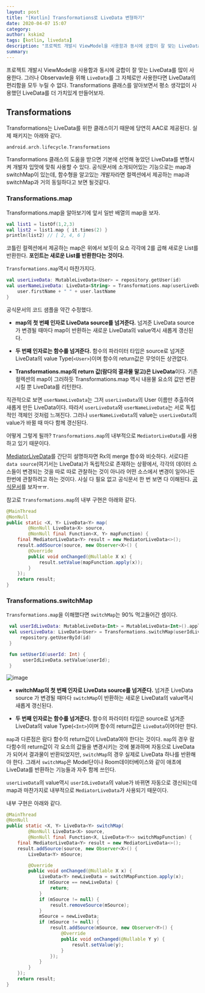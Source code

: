 ```yaml
---
layout: post
title: "[Kotlin] Transformations로 LiveData 변형하기"
date: 2020-04-07 15:07
category: 
author: kskim2
tags: [kotlin, livedata]
description: "프로젝트 개발시 ViewModel을 사용함과 동시에 궁합이 잘 맞는 LiveData를 많이 사용한다. 그러나 Observavle을 위해  LiveData를 그 자체로만 사용한다면 LiveData의 편리함을 모두 누릴 수 없다. Transformations 클래스를 알아보면서 평소 생각없이 사용했던 LiveData를 더 가치있게 만들어보자."
summary: 
---
```



프로젝트 개발시 ViewModel을 사용함과 동시에 궁합이 잘 맞는 LiveData를 많이 사용한다. 그러나 Observavle을 위해  `LiveData`를 그 자체로만 사용한다면 LiveData의 편리함을 모두 누릴 수 없다. Transformations 클래스를 알아보면서 평소 생각없이 사용했던 LiveData를 더 가치있게 만들어보자.

## Transformations

Transformations는 LiveData를 위한 클래스이기 때문에 당연히 AAC로 제공된다. 실제 패키지는 아래와 같다.

```kotlin
android.arch.lifecycle.Transformations

```

Transformations 클래스의 도움을 받으면 기본에 선언해 놓았던 LiveData를 변형시켜 개발자 입맛에 맞춰 사용할 수 있다. 공식문서에 소개되어있는 기능으로는 map과 switchMap이 있는데, 함수형을 알고있는 개발자라면 컬렉션에서 제공하는 map과 switchMap과 거의 동일하다고 보면 될것같다.

### Transformations.map

Transformations.map을 알아보기에 앞서 일반 배열의 map을 보자.

```kotlin
val list1 = listOf(1,2,3)
val list2 = list1.map { it.times(2) }
println(list2) // [ 2, 4, 6 ]

```

코틀린 컬렉션에서 제공하는 map은 위에서 보듯이 요소 각각에 2를 곱해 새로운 List를 반환한다.  **포인트는 새로운 List를 반환한다는 것이다.**

`Transformations.map`역시 마찬가지다.

```kotlin
val userLiveData: MutableLiveData<User> = repository.getUser(id)
val userNameLiveData: LiveData<String> = Transformations.map(userLiveData) { user ->
    user.firstName + " " + user.lastName
}

```

공식문서의 코드 샘플을 약간 수정했다.

-   **map의 첫 번째 인자로 LiveData source를 넘겨준다.**  넘겨준 LiveData source 가 변경될 때마다 map이 반환하는 새로운 LiveData의 value역시 새롭게 갱신된다.
    
-   **두 번째 인자로는 함수를 넘겨준다.**  함수의 파라미터 타입은 source로 넘겨준 LiveData의 value Type(`<User>`)이며 함수의 return값은 무엇이든 상관없다.
    
-   **Transformations.map의 return 값(람다의 결과물 말고)은 LiveData**이다. 기존 컬렉션의 map이 그러하듯 Transformations.map 역시 내용물 요소의 값만 변환 시킬 뿐 LiveData를 리턴한다.
    

직관적으로 보면  `userNameLiveData`는 그저  `userLiveData`의 User 이름만 추출하여 새롭게 만든 LiveData이다. 따라서  `userLiveData`와  `userNameLiveData`는 서로 독립적인 객체인 것처럼 느껴진다. 그러나  `userNameLiveData`의 value는  `userLiveData`의 value가 바뀔 때 마다 함께 갱신된다.

어떻게 그렇게 될까?  `Transformations.map`의 내부적으로  `MediatorLiveData`를 사용하고 있기 때문이다.

[MediatorLiveData](https://developer.android.com/reference/android/arch/lifecycle/MediatorLiveData)를 간단히 설명하자면 Rx의 merge 함수와 비슷하다. 서로다른  `data source`(여기서는 LiveData)가 독립적으로 존재하는 상황에서, 각각의 데이터 소스들이 변경되는 것을 따로 따로 관찰하는 것이 아니라 어떤 소스에서 변경이 일어나든 한번에 관찰하려고 하는 것이다. 사실 다 필요 없고 공식문서 한 번 보면 다 이해된다.  [공식문서](https://developer.android.com/reference/android/arch/lifecycle/MediatorLiveData)를 보자ㅠㅠ.

참고로  `Transformations.map`의 내부 구현은 아래와 같다.

```java
@MainThread
@NonNull
public static <X, Y> LiveData<Y> map(
        @NonNull LiveData<X> source,
        @NonNull final Function<X, Y> mapFunction) {
    final MediatorLiveData<Y> result = new MediatorLiveData<>();
    result.addSource(source, new Observer<X>() {
        @Override
        public void onChanged(@Nullable X x) {
            result.setValue(mapFunction.apply(x));
        }
    });
    return result;
}

```

### Transformations.switchMap

`Transformations.map`을 이해했다면  `switchMap`는 90% 먹고들어간 셈이다.

```kotlin
 val userIdLiveData: MutableLiveData<Int> = MutableLiveData<Int>().apply { value = 1 };
 val userLiveData: LiveData<User> = Transformations.switchMap(userIdLiveData) { id ->
     repository.getUserById(id)
 }

 fun setUserId(userId: Int) {
      userIdLiveData.setValue(userId);
 }

```

![image](https://user-images.githubusercontent.com/18481078/61167008-efd3ca00-a572-11e9-9717-1670623c1e6b.png)

-   **switchMap의 첫 번째 인자로 LiveData source를 넘겨준다.**  넘겨준 LiveData source 가 변경될 때마다  `switchMap`이 반환하는 새로운 LiveData의 value역시 새롭게 갱신된다.
    
-   **두 번째 인자로는 함수를 넘겨준다.**  함수의 파라미터 타입은 source로 넘겨준 LiveData의 value Type(`<Int>`)이며 함수의 return값은  `LiveData`이어야만 한다.
    

`map`과 다른점은 람다 함수의 return값이 LiveData여야 한다는 것이다.  `map`의 경우 람다함수의 return값이 각 요소의 값들을 변경시키는 것에 불과하며 자동으로 LiveData가 되어서 결과물이 반환되었지만,  `switchMap`의 경우 실제로 LiveData 하나를 반환해야 한다. 그래서  `switchMap`은 Model단이나 Room데이터베이스와 같이 애초에 LiveData를 반환하는 기능들과 자주 함께 쓰인다.

`userLiveData`의 value역시  `userIdLiveData`의 value가 바뀌면 자동으로 갱신되는데 map과 마찬가지로 내부적으로  `MediatorLiveData`가 사용되기 때문이다.

내부 구현은 아래와 같다.

```java
@MainThread
@NonNull
public static <X, Y> LiveData<Y> switchMap(
        @NonNull LiveData<X> source,
        @NonNull final Function<X, LiveData<Y>> switchMapFunction) {
    final MediatorLiveData<Y> result = new MediatorLiveData<>();
    result.addSource(source, new Observer<X>() {
        LiveData<Y> mSource;

        @Override
        public void onChanged(@Nullable X x) {
            LiveData<Y> newLiveData = switchMapFunction.apply(x);
            if (mSource == newLiveData) {
                return;
            }
            if (mSource != null) {
                result.removeSource(mSource);
            }
            mSource = newLiveData;
            if (mSource != null) {
                result.addSource(mSource, new Observer<Y>() {
                    @Override
                    public void onChanged(@Nullable Y y) {
                        result.setValue(y);
                    }
                });
            }
        }
    });
    return result;
}
```